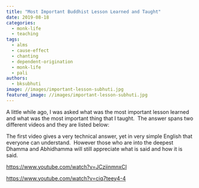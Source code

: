 ```yaml
---
title: "Most Important Buddhist Lesson Learned and Taught"
date: 2019-08-18
categories: 
  - monk-life
  - teaching
tags: 
  - alms
  - cause-effect
  - chanting
  - dependent-origination
  - monk-life
  - pali
authors: 
  - bksubhuti
image: //images/important-lesson-subhuti.jpg
featured_image: //images/important-lesson-subhuti.jpg
---
```


A little while ago, I was asked what was the most important lesson learned and what was the most important thing that I taught.  The answer spans two different videos and they are listed below:

The first video gives a very technical answer, yet in very simple English that everyone can understand.  However those who are into the deepest Dhamma and Abhidhamma will still appreciate what is said and how it is said.

https://www.youtube.com/watch?v=JCziinmnxCI

https://www.youtube.com/watch?v=ciq7teey4-4